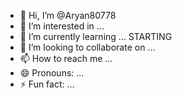 - 👋 Hi, I’m @Aryan80778
- 👀 I’m interested in ...
- 🌱 I’m currently learning ... STARTING
- 💞️ I’m looking to collaborate on ...
- 📫 How to reach me ...
- 😄 Pronouns: ...
- ⚡ Fun fact: ...

<!---
Aryan80778/Aryan80778 is a ✨ special ✨ repository because its `README.md` (this file) appears on your GitHub profile.
You can click the Preview link to take a look at your changes.
--->
